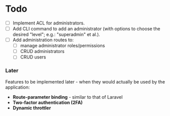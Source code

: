 # Todo

- [ ] Implement ACL for administrators.
- [ ] Add CLI command to add an administrator (with options to choose the desired "level"; e.g.: "superadmin" et al.).
- [ ] Add administration routes to:
  - [ ] manage administrator roles/permissions
  - [ ] CRUD administrators
  - [ ] CRUD users

### Later

Features to be implemented later - when they would actually be used by the application:

- **Route-parameter binding** - similar to that of Laravel
- **Two-factor authentication (2FA)**
- **Dynamic throttler**

